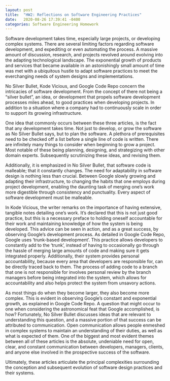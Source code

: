 ```yaml
---
layout: post
title:  "HW2: Reflections on Software Engineering Practices"
date:   2020-08-26 17:39:41 -0400
categories: Software Engineering Homework
---
```



  Software development takes time, especially large projects, or developing complex systems. There are several limiting factors regarding software development, and expediting or even automating the process. A massive amount of discussion, research, and projects revolved around evolving into the adapting technological landscape. The exponential growth of products and services that became available in an astonishingly small amount of time was met with a ubiquitous hustle to adapt software practices to meet the everchanging needs of system designs and implementations. 



  No Silver Bullet, Kode Vicious, and Google Code Repo concern the intricacies of software development. From the concept of there not being a “silver bullet”, an idea, or development that propels software development processes miles ahead, to good practices when developing projects. In addition to a situation where a company had to continuously scale in order to support its growing infrastructure.



  One idea that commonly occurs between these three articles, is the fact that any development takes time. Not just to develop, or grow the software as No Silver Bullet says, but to plan the software. A plethora of prerequisites need to be checked off a list before a single line of code is written. There are infinitely many things to consider when beginning to grow a project. Most notable of these being planning, designing, and strategizing with other domain experts. Subsequently scrutinizing these ideas, and revising them.



  Additionally, it is emphasized in No Silver Bullet, that software code is malleable; that it constantly changes. The need for adaptability in software design is nothing less than crucial. Between Google slowly growing and adapting their infrastructure, to changing the habits that one employs during project development, enabling the daunting task of merging one’s work more digestible through consistency and punctuality. Every aspect of software development must be malleable.



  In Kode Vicious, the writer remarks on the importance of having extensive, tangible notes detailing one’s work. It’s declared that this is not just good practice, but this is a necessary preface to holding oneself accountable for their work and maintaining knowledge of how the system is being developed. This advice can be seen in action, and as a great success, by observing Google’s development process. As detailed in Google Code Repo, Google uses ‘trunk-based development’. This practice allows developers to constantly add to the ‘trunk’, instead of having to occasionally go through the hassle of merging large amounts of code and making sure it gets integrated properly. Additionally, their system provides personal accountability, because every area that developers are responsible for, can be directly traced back to them. The process of adding code to a branch that one is not responsible for involves personal review by the branch managers before being integrated into the system, which allows for accountability and also helps protect the system from unsavory actions.



  As most things do when they become larger, they also become more complex. This is evident in observing Google’s constant and exponential growth, as explained in Google Code Repo. A question that might occur to one when considering the astronomical feat that Google accomplished, is how? Fortunately, No Silver Bullet discusses ideas that are relevant to understanding this question, and a massive portion of that success can be attributed to communication. Open communication allows people enmeshed in complex systems to maintain an understanding of their duties, as well as what is expected of them. One of the biggest and most evident themes between all of these articles is the absolute, undeniable need for open, clear, and constant communication between developers, managers, clients, and anyone else involved in the prospective success of the software.



  Ultimately, these articles articulate the principal complexities surrounding the conception and subsequent evolution of software design practices and their systems.
